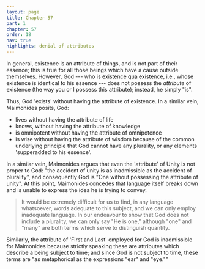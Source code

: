 ```yaml
---
layout: page
title: Chapter 57
part: 1
chapter: 57
order: 18
nav: true
highlights: denial of attributes
---
```


In general, existence is an attribute of things, and is not part of their essence; this is true for all those beings which have a cause outside themselves. However, God --- who is existence qua existence, i.e., whose existence is identical to his essence --- does not possess the _attribute_ of existence (the way you or I possess this attribute); instead, he simply "is".

Thus, God 'exists' without having the attribute of existence. In a similar vein, Maimonides posits, God:
- lives without having the attribute of life
- knows, without having the attribute of knowledge
- is omnipotent without having the attribute of omnipotence
- is wise without having the attribute of wisdom
because of the common underlying principle that God cannot have any plurality, or any elements 'supperadded to his essence'.

In a similar vein, Maimonides argues that even the 'attribute' of Unity is not proper to God: "the accident of unity is as inadmissible as the accident of plurality", and consequently God is "One without possessing the attribute of unity". At this point, Maimonides concedes that language itself breaks down and is unable to express the idea he is trying to convey.
> It would be extremely difficult for us to find, in any language whatsoever, words adequate to this subject, and we can only employ inadequate language. In our endeavour to show that God does not include a plurality, we can only say "He is one," although "one" and "many" are both terms which serve to distinguish quantity.

Similarly, the attribute of 'First and Last' employed for God is inadmissible for Maimonides because strictly speaking these are attributes which describe a being subject to time; and since God is not subject to time, these terms are "as metaphorical as the expressions "ear" and "eye.""